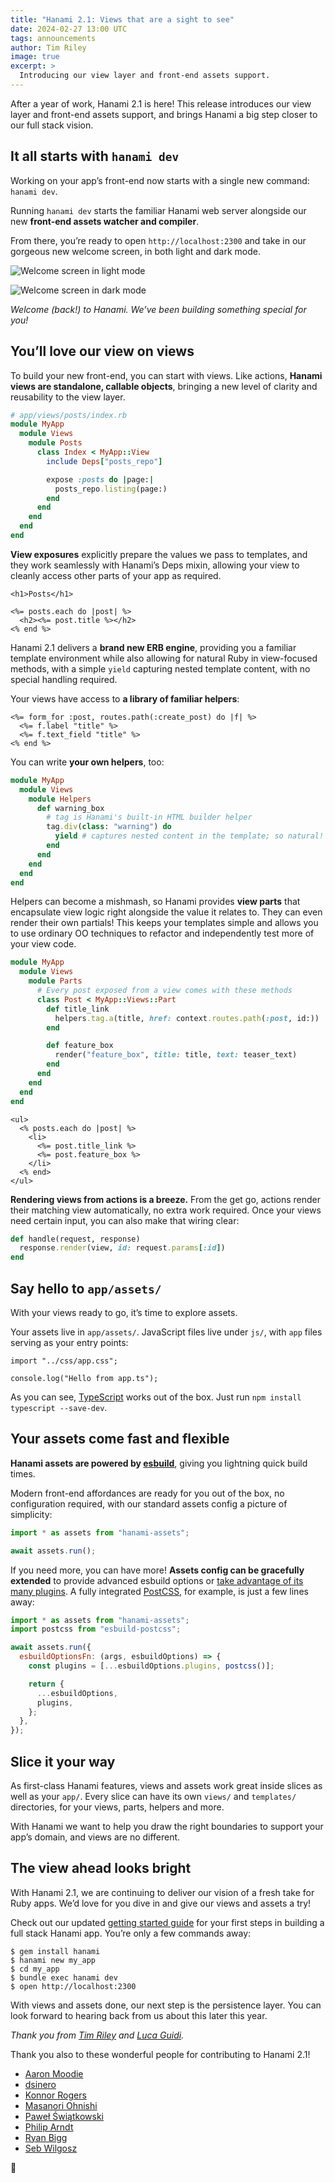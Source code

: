 ```yaml
---
title: "Hanami 2.1: Views that are a sight to see"
date: 2024-02-27 13:00 UTC
tags: announcements
author: Tim Riley
image: true
excerpt: >
  Introducing our view layer and front-end assets support.
---
```


After a year of work, Hanami 2.1 is here! This release introduces our view layer and front-end assets support, and brings Hanami a big step closer to our full stack vision.

## It all starts with `hanami dev`

Working on your app’s front-end now starts with a single new command: `hanami dev`.

Running `hanami dev` starts the familiar Hanami web server alongside our new **front-end assets watcher and compiler**.

From there, you’re ready to open `http://localhost:2300` and take in our gorgeous new welcome screen, in both light and dark mode.

![Welcome screen in light mode](/blog/2023/11/14/hanami-210/welcome-light.png)

![Welcome screen in dark mode](/blog/2023/11/14/hanami-210/welcome-dark.png)

_Welcome (back!) to Hanami. We’ve been building something special for you!_

## You’ll love our view on views

To build your new front-end, you can start with views. Like actions, **Hanami views are standalone, callable objects**, bringing a new level of clarity and reusability to the view layer.

```ruby
# app/views/posts/index.rb
module MyApp
  module Views
    module Posts
      class Index < MyApp::View
        include Deps["posts_repo"]

        expose :posts do |page:|
          posts_repo.listing(page:)
        end
      end
    end
  end
end
```

**View exposures** explicitly prepare the values we pass to templates, and they work seamlessly with Hanami’s Deps mixin, allowing your view to cleanly access other parts of your app as required.

```
<h1>Posts</h1>

<%= posts.each do |post| %>
  <h2><%= post.title %></h2>
<% end %>
```

Hanami 2.1 delivers a **brand new ERB engine**, providing you a familiar template environment while also allowing for natural Ruby in view-focused methods, with a simple `yield` capturing nested template content, with no special handling required.

Your views have access to **a library of familiar helpers**:

```erb
<%= form_for :post, routes.path(:create_post) do |f| %>
  <%= f.label "title" %>
  <%= f.text_field "title" %>
<% end %>
```

You can write **your own helpers**, too:

```ruby
module MyApp
  module Views
    module Helpers
      def warning_box
        # tag is Hanami's built-in HTML builder helper
        tag.div(class: "warning") do
          yield # captures nested content in the template; so natural!
        end
      end
    end
  end
end
```

Helpers can become a mishmash, so Hanami provides **view parts** that encapsulate view logic right alongside the value it relates to. They can even render their own partials! This keeps your templates simple and allows you to use ordinary OO techniques to refactor and independently test more of your view code.

```ruby
module MyApp
  module Views
    module Parts
      # Every post exposed from a view comes with these methods
      class Post < MyApp::Views::Part
        def title_link
          helpers.tag.a(title, href: context.routes.path(:post, id:))
        end

        def feature_box
          render("feature_box", title: title, text: teaser_text)
        end
      end
    end
  end
end
```

```
<ul>
  <% posts.each do |post| %>
    <li>
      <%= post.title_link %>
      <%= post.feature_box %>
    </li>
  <% end>
</ul>
```

**Rendering views from actions is a breeze.** From the get go, actions render their matching view automatically, no extra work required. Once your views need certain input, you can also make that wiring clear:

```ruby
def handle(request, response)
  response.render(view, id: request.params[:id])
end
```

## Say hello to `app/assets/`

With your views ready to go, it’s time to explore assets.

Your assets live in `app/assets/`. JavaScript files live under `js/`, with `app` files serving as your entry points:

```
import "../css/app.css";

console.log("Hello from app.ts");
```

As you can see, [TypeScript](https://www.typescriptlang.org) works out of the box. Just run `npm install typescript --save-dev`.

## Your assets come fast and flexible

**Hanami assets are powered by [esbuild](https://esbuild.github.io)**, giving you lightning quick build times.

Modern front-end affordances are ready for you out of the box, no configuration required, with our standard assets config a picture of simplicity:

```js
import * as assets from "hanami-assets";

await assets.run();
```

If you need more, you can have more! **Assets config can be gracefully extended** to provide advanced esbuild options or [take advantage of its many plugins](https://github.com/esbuild/community-plugins). A fully integrated [PostCSS](https://postcss.org), for example, is just a few lines away:

```js
import * as assets from "hanami-assets";
import postcss from "esbuild-postcss";

await assets.run({
  esbuildOptionsFn: (args, esbuildOptions) => {
    const plugins = [...esbuildOptions.plugins, postcss()];

    return {
      ...esbuildOptions,
      plugins,
    };
  },
});
```

## Slice it your way

As first-class Hanami features, views and assets work great inside slices as well as your `app/`. Every slice can have its own `views/` and `templates/` directories, for your views, parts, helpers and more.

With Hanami we want to help you draw the right boundaries to support your app’s domain, and views are no different.

## The view ahead looks bright

With Hanami 2.1, we are continuing to deliver our vision of a fresh take for Ruby apps. We’d love for you dive in and give our views and assets a try!

Check out our updated [getting started guide](https://guides.hanamirb.org/v2.1/introduction/getting-started/) for your first steps in building a full stack Hanami app. You’re only a few commands away:

```shell
$ gem install hanami
$ hanami new my_app
$ cd my_app
$ bundle exec hanami dev
$ open http://localhost:2300
```

With views and assets done, our next step is the persistence layer. You can look forward to hearing back from us about this later this year.

_Thank you from [Tim Riley](https://github.com/timriley) and [Luca Guidi](https://github.com/jodosha)._

Thank you also to these wonderful people for contributing to Hanami 2.1!

- [Aaron Moodie](https://github.com/aaronmoodie)
- [dsinero](https://github.com/dsinero)
- [Konnor Rogers](https://github.com/KonnorRogers)
- [Masanori Ohnishi](https://github.com/MasanoriOnishi)
- [Paweł Świątkowski](https://github.com/katafrakt)
- [Philip Arndt](https://github.com/parndt)
- [Ryan Bigg](https://github.com/radar)
- [Seb Wilgosz](https://github.com/swilgosz)

🌸
